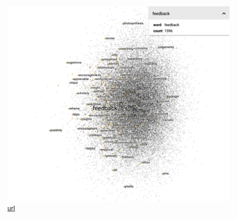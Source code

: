 ![img](img/preview.png)
[url](https://projector.tensorflow.org/?config=https://raw.githubusercontent.com/dirtylittledirtbike/project_05_v2/main/tensor_data/template_projector_config.json)
